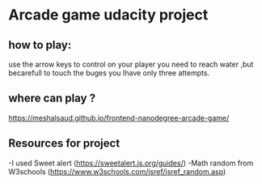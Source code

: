 # Arcade game udacity project
## how to play:
use the arrow keys to control on your player you need to reach water ,but becarefull to touch the buges 
you اhave only three attempts.

## where can play ?
https://meshalsaud.github.io/frontend-nanodegree-arcade-game/

## Resources for project 
-I used Sweet alert (https://sweetalert.js.org/guides/)
-Math random from W3schools (https://www.w3schools.com/jsref/jsref_random.asp)
